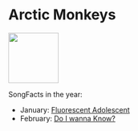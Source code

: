 # Arctic Monkeys

<img src="https://th.bing.com/th/id/R.9cf723e0b8187d514317c4a01d611640?rik=xn6qRNBjIP3HrA&riu=http%3a%2f%2fwww.grandcanalhotel.ie%2ffiles%2fhotel%2fdownloads%2ftickets-arctic-monkeys.jpg&ehk=0JXG6LWUBA3Ua7XkfEWK6SxHAQKl7GfP8keEjQflykM%3d&risl=&pid=ImgRaw&r=0" height="100" width="100" />

SongFacts in the year:

- January: [Fluorescent Adolescent](../song/jan/fluorescent_adolescent.md)
- February: [Do I wanna Know?](../song/feb/do_i_wanna_know.md)
